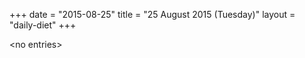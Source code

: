 +++
date = "2015-08-25"
title = "25 August 2015 (Tuesday)"
layout = "daily-diet"
+++

\<no entries\>